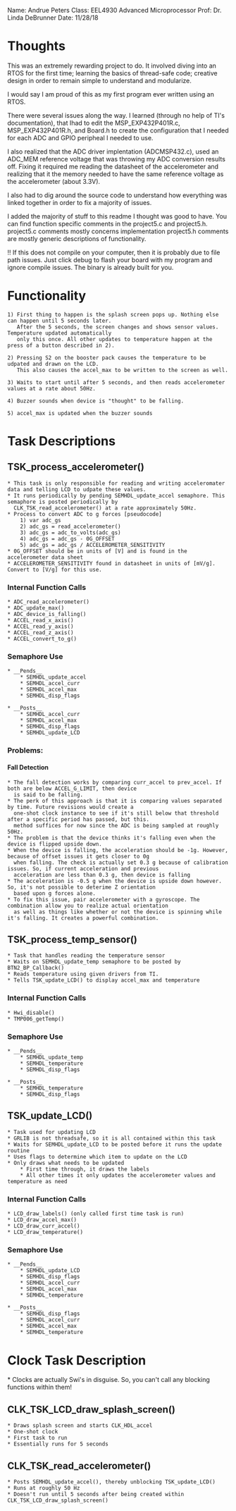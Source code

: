 Name: Andrue Peters
Class: EEL4930 Advanced Microprocessor
Prof: Dr. Linda DeBrunner
Date: 11/28/18
 
 # Thoughts
 This was an extremely rewarding project to do. It involved diving into an RTOS for the first time; learning
 the basics of thread-safe code; creative design in order to remain simple to understand and modularize.
 
 I would say I am proud of this as my first program ever written using an RTOS.
 
 There were several issues along the way. I learned (through no help of TI's documentation), that Ihad to edit
 the MSP_EXP432P401R.c, MSP_EXP432P401R.h, and Board.h to create the configuration that I needed for each ADC
 and GPIO peripheal I needed to use.
 
 I also realized that the ADC driver implentation (ADCMSP432.c), used an ADC_MEM reference voltage that was 
 throwing my ADC conversion results off. Fixing it required me reading the datasheet of the accelerometer
 and realizing that it the memory needed to have the same reference voltage as the accelerometer (about 3.3V).
 
 I also had to dig around the source code to understand how everything was linked together in order to fix a 
 majority of issues.
 
 I added the majority of stuff to this readme I thought was good to have.
 You can find function specific comments in the project5.c and project5.h.
 project5.c comments mostly concerns implementation
 project5.h comments are mostly generic descriptions of functionality.
 
 !! If this does not compile on your computer, then it is probably due to file path issues.
    Just click debug to flash your board with my program and ignore compile issues.
    The binary is already built for you.
 
# Functionality 
	1) First thing to happen is the splash screen pops up. Nothing else can happen until 5 seconds later.
       After the 5 seconds, the screen changes and shows sensor values. Temperature updated automatically
       only this once. All other updates to temperature happen at the press of a button described in 2).
       
    2) Pressing S2 on the booster pack causes the temperature to be udpated and drawn on the LCD.
       This also causes the accel_max to be written to the screen as well.
       
    3) Waits to start until after 5 seconds, and then reads accelerometer values at a rate about 50Hz.
    
    4) Buzzer sounds when device is "thought" to be falling.
    
    5) accel_max is updated when the buzzer sounds
    
# Task Descriptions
## TSK_process_accelerometer()
	* This task is only responsible for reading and writing acceleromater data and telling LCD to udpate these values.
	* It runs periodically by pending SEMHDL_update_accel semaphore. This semaphore is posted periodically by 
	  CLK_TSK_read_accelerometer() at a rate approximately 50Hz.
	* Process to convert ADC to g forces [pseudocode]
		1) var adc_gs
		2) adc_gs = read_accelerometer()
		3) adc_gs = adc_to_volts(adc_gs)
		4) adc_gs = adc_gs - 0G_OFFSET
		5) adc_gs = adc_gs / ACCELEROMETER_SENSITIVITY
	* 0G_OFFSET should be in units of [V] and is found in the accelerometer data sheet
	* ACCELEROMETER_SENSITIVITY found in datasheet in units of [mV/g]. Convert to [V/g] for this use.
	  
### Internal Function Calls
 	* ADC_read_accelerometer()
	* ADC_update_max()
	* ADC_device_is_falling()
	* ACCEL_read_x_axis()
	* ACCEL_read_y_axis()
	* ACCEL_read_z_axis()
	* ACCEL_convert_to_g()
	
### Semaphore Use
	* __Pends__
		* SEMHDL_update_accel
		* SEMHDL_accel_curr
		* SEMHDL_accel_max
		* SEMHDL_disp_flags
	
	* __Posts__
		* SEMHDL_accel_curr
		* SEMHDL_accel_max
		* SEMHDL_disp_flags
		* SEMHDL_update_LCD
### Problems:

#### Fall Detection
	* The fall detection works by comparing curr_accel to prev_accel. If both are below ACCEL_G_LIMIT, then device 
	  is said to be falling.
	* The perk of this approach is that it is comparing values separated by time. Future revisions would create a 
	  one-shot clock instance to see if it's still below that threshold after a specific period has passed, but this. 
	  method suffices for now since the ADC is being sampled at roughly 50Hz.
	* The problem is that the device thinks it's falling even when the device is flipped upside down. 
	* When the device is falling, the acceleration should be -1g. However, because of offset issues it gets closer to 0g
	  when falling. The check is actually set 0.3 g because of calibration issues. So, if current acceleration and previous 
	  acceleration are less than 0.3 g, then device is falling
	* The acceleration is -0.5 g when the device is upside down however. So, it's not possible to deterime Z orientation
	  based upon g forces alone.
	* To fix this issue, pair accelerometer with a gyroscope. The combination allow you to realize actual orientation
	  as well as things like whether or not the device is spinning while it's falling. It creates a powerful combination.
	  
## TSK_process_temp_sensor()
	* Task that handles reading the temperature sensor
	* Waits on SEMHDL_update_temp semaphore to be posted by BTN2_BP_Callback()
	* Reads temperature using given drivers from TI.
	* Tells TSK_update_LCD() to display accel_max and temperature
	
### Internal Function Calls
 	* Hwi_disable()
 	* TMP006_getTemp()
	
### Semaphore Use
	* __Pends__
		* SEMHDL_update_temp
		* SEMHDL_temperature
		* SEMHDL_disp_flags
	
	* __Posts__
		* SEMHDL_temperature
		* SEMHDL_disp_flags
		
## TSK_update_LCD()
	* Task used for updating LCD
	* GRLIB is not threadsafe, so it is all contained within this task
	* Waits for SEMHDL_update_LCD to be posted before it runs the update routine
	* Uses flags to determine which item to update on the LCD
	* Only draws what needs to be updated
		* First time through, it draws the labels
		* All other times it only updates the accelerometer values and temperature as need

### Internal Function Calls
 	* LCD_draw_labels() (only called first time task is run)
 	* LCD_draw_accel_max()
 	* LCD_draw_curr_accel()
 	* LCD_draw_temperature()
	
### Semaphore Use
	* __Pends__
		* SEMHDL_update_LCD
		* SEMHDL_disp_flags
		* SEMHDL_accel_curr
		* SEMHDL_accel_max
		* SEMHDL_temperature
	
	* __Posts__
		* SEMHDL_disp_flags
		* SEMHDL_accel_curr
		* SEMHDL_accel_max
		* SEMHDL_temperature
		
# Clock Task Description
\* Clocks are actually Swi's in disguise. So, you can't call any blocking functions within them!

## CLK_TSK_LCD_draw_splash_screen()
	* Draws splash screen and starts CLK_HDL_accel
	* One-shot clock
	* First task to run
	* Essentially runs for 5 seconds
	
## CLK_TSK_read_accelerometer()
	* Posts SEMHDL_update_accel(), thereby unblocking TSK_update_LCD()
	* Runs at roughly 50 Hz
	* Doesn't run until 5 seconds after being created within CLK_TSK_LCD_draw_splash_screen()
	
